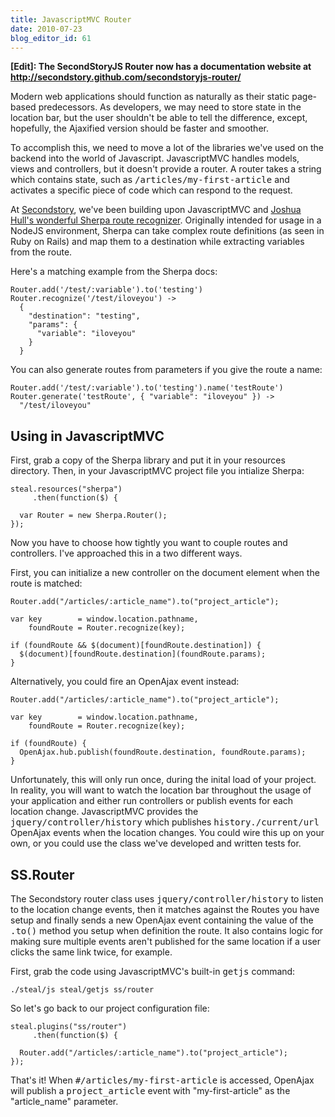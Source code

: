 ```yaml
---
title: JavascriptMVC Router
date: 2010-07-23
blog_editor_id: 61
---
```


[Joshua Hull's wonderful Sherpa route recognizer]: http://github.com/joshbuddy/sherpa
[a copy of the Sherpa library]: http://github.com/joshbuddy/sherpa/raw/master/lib/sherpa.js
[grab the code from GitHub as a download]: http://github.com/secondstory/secondstoryjs-router/zipball/master
[Secondstory]: http://secondstory.com/

**[Edit]: The SecondStoryJS Router now has a documentation website at <a href="http://secondstory.github.com/secondstoryjs-router/">http://secondstory.github.com/secondstoryjs-router/</a>**

Modern web applications should function as naturally as their static page-based predecessors. As developers, we may need to store state in the location bar, but the user shouldn't be able to tell the difference, except, hopefully, the Ajaxified version should be faster and smoother.

To accomplish this, we need to move a lot of the libraries we've used on the backend into the world of Javascript. JavascriptMVC handles models, views and controllers, but it doesn't provide a router. A router takes a string which contains state, such as <tt>/articles/my-first-article</tt> and activates a specific piece of code which can respond to the request.

At [Secondstory], we've been building upon JavascriptMVC and [Joshua Hull's wonderful Sherpa route recognizer]. Originally intended for usage in a NodeJS environment, Sherpa can take complex route definitions (as seen in Ruby on Rails) and map them to a destination while extracting variables from the route.

Here's a matching example from the Sherpa docs:

    Router.add('/test/:variable').to('testing')
    Router.recognize('/test/iloveyou') ->
      {
        "destination": "testing",
        "params": {
          "variable": "iloveyou"
        }
      }

You can also generate routes from parameters if you give the route a name:

    Router.add('/test/:variable').to('testing').name('testRoute')
    Router.generate('testRoute', { "variable": "iloveyou" }) ->
      "/test/iloveyou"


Using in JavascriptMVC
----------------------

First, grab a copy of the Sherpa library and put it in your resources directory. Then, in your JavascriptMVC project file you intialize Sherpa:

    steal.resources("sherpa")
         .then(function($) {

      var Router = new Sherpa.Router();
    });

Now you have to choose how tightly you want to couple routes and controllers. I've approached this in a two different ways.

First, you can initialize a new controller on the document element when the route is matched:

    Router.add("/articles/:article_name").to("project_article");
    
    var key        = window.location.pathname,
        foundRoute = Router.recognize(key);
        
    if (foundRoute && $(document)[foundRoute.destination]) {
      $(document)[foundRoute.destination](foundRoute.params);
    }

Alternatively, you could fire an OpenAjax event instead:

    Router.add("/articles/:article_name").to("project_article");
    
    var key        = window.location.pathname,
        foundRoute = Router.recognize(key);
        
    if (foundRoute) {
      OpenAjax.hub.publish(foundRoute.destination, foundRoute.params);
    }

Unfortunately, this will only run once, during the inital load of your project. In reality, you will want to watch the location bar throughout the usage of your application and either run controllers or publish events for each location change. JavascriptMVC provides the <tt>jquery/controller/history</tt> which publishes <tt>history./current/url</tt> OpenAjax events when the location changes. You could wire this up on your own, or you could use the class we've developed and written tests for.

SS.Router
---------

The Secondstory router class uses <tt>jquery/controller/history</tt> to listen to the location change events, then it matches against the Routes you have setup and finally sends a new OpenAjax event containing the value of the <tt>.to()</tt> method you setup when definition the route. It also contains logic for making sure multiple events aren't published for the same location if a user clicks the same link twice, for example.

First, grab the code using JavascriptMVC's built-in <tt>getjs</tt> command:

    ./steal/js steal/getjs ss/router
    
So let's go back to our project configuration file:

    steal.plugins("ss/router")
         .then(function($) {

      Router.add("/articles/:article_name").to("project_article");
    });
    
That's it! When <tt>#/articles/my-first-article</tt> is accessed, OpenAjax will publish a <tt>project_article</tt> event with "my-first-article" as the "article_name" parameter.
